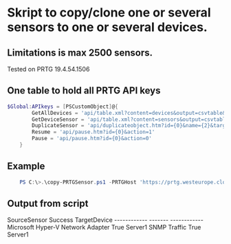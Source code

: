 # Skript to copy/clone one or several sensors to one or several devices.

## Limitations is max 2500 sensors.

Tested on PRTG 19.4.54.1506

## One table to hold all PRTG API keys
```PowerShell
$Global:APIkeys = [PSCustomObject]@{
        GetAllDevices = 'api/table.xml?content=devices&output=csvtable&columns=objid,device,host&count=2500&id={0}'
        GetDeviceSensor = 'api/table.xml?content=sensors&output=csvtable&columns=objid,device,sensor,status&id={0}'
        DuplicateSensor = 'api/duplicateobject.htm?id={0}&name={2}&targetid={1}' #SourceID, NewName, TargetID
        Resume = 'api/pause.htm?id={0}&action=1'
        Pause = 'api/pause.htm?id={0}&action=0'
    }
```
## Example
```PowerShell
    PS C:\>.\copy-PRTGSensor.ps1 -PRTGHost 'https://prtg.westeurope.cloudapp.azure.com/' -UserName apiadmin -Passhash 0123456789  -SourceSensorID 1200,1201 -TargetDeviceID 8001,8002 -Verbose
```
## Output from script

 SourceSensor                      Success TargetDevice
    ------------                      ------- ------------
    Microsoft Hyper-V Network Adapter    True Server1
    SNMP Traffic                         True Server1
